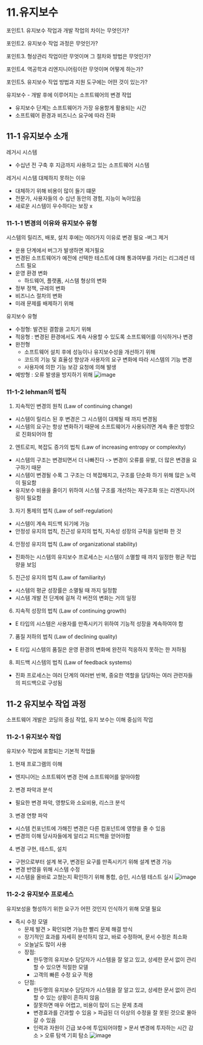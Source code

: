 # 11.유지보수
포인트1. 유지보수 작업과 개발 작업의 차이는 무엇인가?

포인트2. 유지보수 작업 과정은 무엇인가?

포인트3. 형상관리 작업이란 무엇이며 그 절차와 방법은 무엇인가?

포인트4. 역공학과 리엔지니어링이란 무엇이며 어떻게 하는가?

포인트5. 유지보수 작업 방법과 지원 도구에는 어떤 것이 있는가?

유지보수 - 개발 후에 이루어지는 소프트웨어의 변경 작업
- 유지보수 단계는 소프트웨어가 가장 유용항게 활용되는 시간
- 소프트웨어 환경과 비즈니스 요구에 따라 진화

## 11-1 유지보수 소개
레거시 시스템
- 수십년 전 구축 후 지금까지 사용하고 있는 소프트웨어 시스템

레거시 시스템 대체하지 못하는 이유
- 대체하기 위해 비용이 많이 들기 떄문
- 전문가, 사용자들의 수 십년 동안의 경험, 지능이 녹아있음
- 새로운 시스템이 우수하다는 보장 x

### 11-1-1 변경의 이유와 유지보수 유형

시스템의 릴리즈, 배포, 설치 후에는 여러가지 이유로 변경 필요
-버그 제거
  - 운용 단계에서 버그가 발생하면 제거필요
  - 번경된 소프트웨어가 예전에 선택한 테스트에 대해 통과여부를 가리는 리그레션 테스트 필요
- 운영 환경 변화
  - 하드웨어, 플랫폼, 시스템 형상의 변화
- 정부 정책, 규레의 변화
- 비즈니스 절차의 변화
- 미래 문제를 배제하기 위해  

유지보수 유형
- 수정형: 발견된 결함을 고치기 위해 
- 적응형 : 변경된 환경에서도 계속 사용할 수 있도록 소프트웨어를 이식하거나 변경 
- 완전형
  - 소프트웨어 설치 후에 성능이나 유지보수성을 개선하기 위해
  - 코드의 기능 및 효율성 향상과 사용자의 요구 변화에 따라 시스템의 기능 변경
  - 사용자에 의한 기능 보강 요청에 의해 발생
- 예방형 : 오류 발생을 방지하기 위해 
![image](https://user-images.githubusercontent.com/64974683/206375700-431276dc-0fe0-4eec-9b85-6cee795234c6.png)

### 11-1-2 lehman의 법칙
1. 지속적인 변경의 원칙 (Law of continuing change)
- 시스템이 릴리스 된 후 변경은 그 시스템이 대체될 때 까지 변경됨
- 시스템의 요구는 항상 변화하기 때문에 소프트웨어가 사용되려면 계속 좋은 방향으로 진화되어야 함

2. 엔트로피, 복잡도 증가의 법칙 (Law of increasing entropy or complexity)
- 시스템의 구조는 변경되면서 더 나빠진다 -> 변경이 오류를 유발, 더 많은 변경을 요구하기 때문
- 시스템이 변경될 수록 그 구조는 더 복잡해지고, 구조를 단순화 하기 위해 많은 노력이 필요함
- 유지보수 비용을 줄이기 위하여 시스템 구조를 개선하는 재구조화 또는 리엔지니어링이 필요함

3. 자기 통제의 법칙 (Law of self-regulation)
- 시스템이 계속 피드백 되기에 가능
- 안정성 유지의 법칙, 친근성 유지의 법칙, 지속성 성장의 규칙을 일반화 한 것

4. 안정성 유지의 법칙 (Law of organizational stability)
- 진화하는 시스템의 유지보수 프로세스는 시스템이 소멸할 때 까지 일정한 평균 작업량을 보임

5. 친근성 유지의 법칙 (Law of familiarity)
- 시스템의 평균 성장률은 소멸될 때 까지 일정함
- 시스템 개발 전 단계에 걸쳐 각 버전의 변화는 거의 일정

6. 지속적 성장의 법칙 (Law of continuing growth)
- E 타입의 시스템은 사용자를 만족시키기 위하여 기능적 성장을 계속하여야 함

7. 품질 저하의 법칙 (Law of declining quality)
- E 타입 시스템의 품질은 운영 환경의 변화에 완전히 적응하지 못하는 한 저하됨

8. 피드백 시스템의 법칙 (Law of feedback systems)
- 진화 프로세스는 여러 단계의 여러번 반복, 중요한 역할을 담당하는 여러 관련자들의 피드백으로 구성됨

## 11-2 유지보수 작업 과정
소프트웨어 개발은 코딩의 중심 작업, 유지 보수는 이해 중심의 작업

### 11-2-1 유지보수 작업
유지보수 작업에 포함되는 기본적 작업들
1. 현재 프로그램의 이해
  - 엔지니어는 소프트웨어 변경 전에 소프트웨어를 알아야함
2. 변경 파악과 분석
  - 필요한 변경 파악, 영향도와 소요비용, 리스크 분석
3. 변경 연향 파악
  - 시스템 컨포넌트에 가해진 변경은 다른 컴포넌트에 영향을 줄 수 있음
  - 변경의 이해 당사자들에게 알리고 피드백을 얻어야함 
4. 변경 구현, 테스트, 설치
  - 구현으로부터 설계 복구, 변경된 요구를 만족시키기 위해 설계 변경 가능
  - 변경 반영을 위해 시스템 수정
  - 시스템을 올바로 고쳤는지 확인하기 위해 통합, 승인, 시스템 테스트 실시
![image](https://user-images.githubusercontent.com/64974683/206377332-237f982f-cf38-45ba-852d-f8e593fb954a.png)

### 11-2-2 유지보수 프로세스
유지보성을 형성하기 위한 요구가 어떤 것인지 인식하기 위해 모델 필요
- 즉시 수정 모델
  - 문제 발견 > 확인되면 가능한 빨리 문제 해결 방식
  - 장기적인 효과를 자세히 분석하지 않고, 바로 수정하며, 문서 수정은 최소화
  - 오늘날도 많이 사용
  - 장점:
    - 한두명의 유지보수 담당자가 시스템을 잘 알고 있고, 상세한 문서 없이 관리할 수 있으면 적절한 모델
    - 고객의 빠른 수정 요구 적용
  - 단점:
    - 한두명의 유지보수 담당자가 시스템을 잘 알고 있고, 상세한 문서 없이 관리할 수 있는 상황이 흔하지 않음
    - 잘못하면 매우 어렵고, 비용이 많이 드는 문제 초래
    - 변경효과를 간과할 수 있음 > 파급된 더 이상의 수정을 잘 못된 것으로 몰아갈 수 있음
    - 인력과 자원이 긴급 보수에 투입되어야함 > 문서 변경에 투자하는 시간 감소 > 오류 탐색 기회 탐소 
![image](https://user-images.githubusercontent.com/64974683/206377667-e30f251b-9582-4369-b903-dcf18c7f1d48.png)


